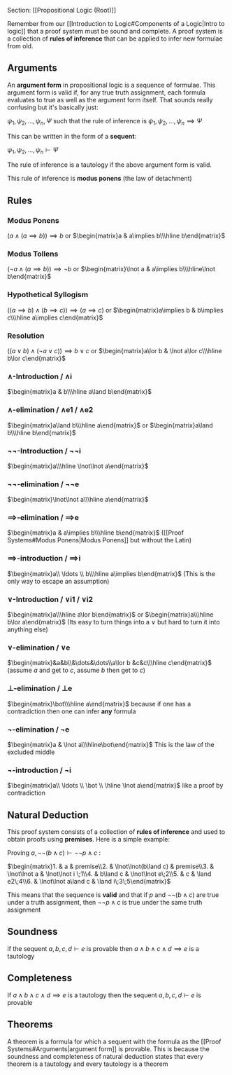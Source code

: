 Section: [[Propositional Logic (Root)]]

Remember from our [[Introduction to Logic#Components of a Logic|Intro to logic]] that a proof system must be sound and complete. A proof system is a collection of **rules of inference** that can be applied to infer new formulae from old.

## Arguments

An **argument form** in propositional logic is a sequence of formulae. This argument form is valid if, for any true truth assignment, each formula evaluates to true as well as the argument form itself. That sounds really confusing but it's basically just:

$\psi_1,\psi_2,\dots,\psi_n,\Psi$ such that the rule of inference is  $\psi_1,\psi_2,\dots,\psi_n\implies\Psi$

This can be written in the form of a **sequent**:

$\psi_1,\psi_2,\dots,\psi_n\vdash\Psi$

The rule of inference is a tautology if the above argument form is valid.

This rule of inference is **modus ponens** (the law of detachment)

## Rules
### Modus Ponens

$(a\land(a\implies b))\implies b$
or
$\begin{matrix}a & a\implies b\\\hline b\end{matrix}$
### Modus Tollens

$(\lnot a\land(a\implies b))\implies\lnot b$
or
$\begin{matrix}\lnot a & a\implies b\\\hline\lnot b\end{matrix}$
### Hypothetical Syllogism

$((a\implies b)\land(b\implies c))\implies (a\implies c)$
or
$\begin{matrix}a\implies b & b\implies c\\\hline a\implies c\end{matrix}$
### Resolution

$((a\lor b)\land(\lnot a\lor c))\implies b\lor c$
or
$\begin{matrix}a\lor b & \lnot a\lor c\\\hline b\lor c\end{matrix}$
### $\land$-Introduction / $\land$i

$\begin{matrix}a & b\\\hline a\land b\end{matrix}$
### $\land$-elimination / $\land$e1 / $\land$e2

$\begin{matrix}a\land b\\\hline a\end{matrix}$  or  $\begin{matrix}a\land b\\\hline b\end{matrix}$
### $\lnot\lnot$-Introduction / $\lnot\lnot$i

$\begin{matrix}a\\\hline \lnot\lnot a\end{matrix}$
### $\lnot\lnot$-elimination / $\lnot\lnot$e

$\begin{matrix}\lnot\lnot a\\\hline a\end{matrix}$
### $\implies$-elimination / $\implies$e

$\begin{matrix}a & a\implies b\\\hline b\end{matrix}$ ([[Proof Systems#Modus Ponens|Modus Ponens]] but without the Latin)
### $\implies$-introduction / $\implies$i

$\begin{matrix}a\\ \ldots \\ b\\\hline a\implies b\end{matrix}$ (This is the only way to escape an assumption)
### $\lor$-Introduction / $\lor$i1 / $\lor$i2

$\begin{matrix}a\\\hline a\lor b\end{matrix}$  or  $\begin{matrix}a\\\hline b\lor a\end{matrix}$ (Its easy to turn things into a $\lor$ but hard to turn it into anything else)
### $\lor$-elimination / $\lor$e

$\begin{matrix}&a&b\\&\dots&\dots\\a\lor b &c&c\\\hline c\end{matrix}$  (assume $a$ and get to $c$, assume $b$ then get to $c$)
### $\bot$-elimination / $\bot$e

$\begin{matrix}\bot\\\hline a\end{matrix}$ because if one has a contradiction then one can infer **any** formula
### $\lnot$-elimination / $\lnot$e

$\begin{matrix}a & \lnot a\\\hline\bot\end{matrix}$  This is the law of the excluded middle
### $\lnot$-introduction / $\lnot$i
$\begin{matrix}a\\ \ldots \\ \bot \\ \hline \lnot a\end{matrix}$   like a proof by contradiction
## Natural Deduction

This proof system consists of a collection of **rules of inference** and used to obtain proofs using **premises**. Here is a simple example:

Proving $a,\lnot\lnot(b\land c)\vdash\lnot\lnot p\land c$ :

$\begin{matrix}1. & a & premise\\2. & \lnot\lnot(b\land c) & premise\\3. & \lnot\lnot a & \lnot\lnot i \;1\\4. & b\land c & \lnot\lnot e\;2\\5. & c & \land e2\;4\\6. & \lnot\lnot a\land c & \land i\;3\;5\end{matrix}$

This means that the sequence is **valid** and that if $p$ and $\lnot\lnot(b\land c)$ are true under a truth assignment, then $\lnot\lnot p\land c$ is true under the same truth assignment
## Soundness

if the sequent $a,b,c,d\vdash e$ is provable then $a\land b\land c\land d\implies e$ is a tautology
## Completeness

If $a\land b\land c\land d\implies e$ is a tautology then the sequent $a,b,c,d\vdash e$ is provable 
## Theorems

A theorem is a formula for which a sequent with the formula as the [[Proof Systems#Arguments|argument form]] is provable. This is because the soundness and completeness of natural deduction states that every theorem is a tautology and every tautology is a theorem